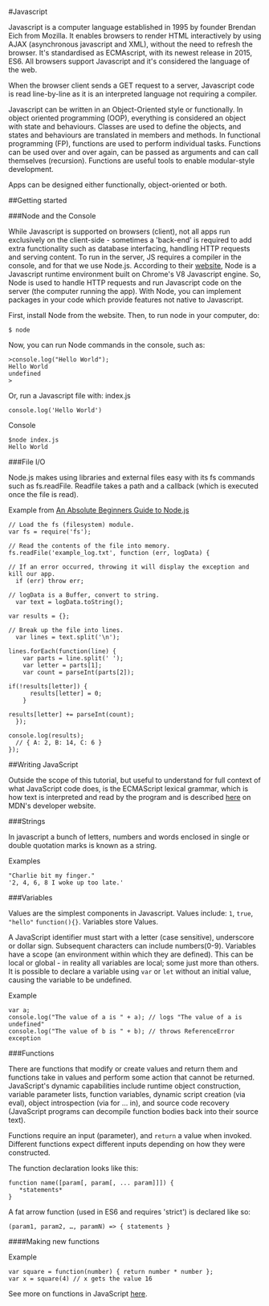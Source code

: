 #Javascript

Javascript is a computer language established in 1995 by founder Brendan Eich from Mozilla. It enables browsers to render HTML interactively by using AJAX (asynchronous javascript and XML), without the need to refresh the browser. It's standardised as ECMAscript, with its newest release in 2015, ES6. All browsers support Javascript and it's considered the language of the web.

When the browser client sends a GET request to a server, Javascript code is read line-by-line as it is an interpreted language not requiring a compiler.

Javascript can be written in an Object-Oriented style or functionally. In object oriented programming (OOP), everything is considered an object with state and behaviours. Classes are used to define the objects, and states and behaviours are translated in members and methods. In functional programming (FP), functions are used to perform individual tasks. Functions can be used over and over again, can be passed as arguments and can call themselves (recursion). Functions are useful tools to enable modular-style development.

Apps can be designed either functionally, object-oriented or both.

##Getting started

###Node and the Console

While Javascript is supported on browsers (client), not all apps run exclusively on the client-side - sometimes a 'back-end' is required to add extra functionality such as database interfacing, handling HTTP requests and serving content. To run in the server, JS requires a compiler in the console, and for that we use Node.js. According to their [website](https://nodejs.org/), Node is a Javascript runtime environment built on Chrome's V8 Javascript engine. So, Node is used to handle HTTP requests and run Javascript code on the server (the computer running the app). With Node, you can implement packages in your code which provide features not native to Javascript.

First, install Node from the website. Then, to run node in your computer, do:
```
$ node
```

Now, you can run Node commands in the console, such as:
```
>console.log("Hello World");
Hello World
undefined
>
```

Or, run a Javascript file with:
index.js
```
console.log('Hello World')
```
Console
```
$node index.js
Hello World
```

###File I/O

Node.js makes using libraries and external files easy with its fs commands such as fs.readFile. Readfile takes a path and a callback (which is executed once the file is read).

Example from [An Absolute Beginners Guide to Node.js](/http://blog.modulus.io/absolute-beginners-guide-to-nodejs)
```
// Load the fs (filesystem) module.
var fs = require('fs');

// Read the contents of the file into memory.
fs.readFile('example_log.txt', function (err, logData) {

// If an error occurred, throwing it will display the exception and kill our app.
  if (err) throw err;

// logData is a Buffer, convert to string.
  var text = logData.toString();

var results = {};

// Break up the file into lines.
  var lines = text.split('\n');

lines.forEach(function(line) {
    var parts = line.split(' ');
    var letter = parts[1];
    var count = parseInt(parts[2]);

if(!results[letter]) {
      results[letter] = 0;
    }

results[letter] += parseInt(count);
  });

console.log(results);
  // { A: 2, B: 14, C: 6 }
});
```

##Writing JavaScript

Outside the scope of this tutorial, but useful to understand for full context of what JavaScript code does, is the ECMAScript lexical grammar, which is how text is interpreted and read by the program and is described [here](/https://developer.mozilla.org/en-US/docs/Web/JavaScript/Reference/Lexical_grammar) on MDN's developer website.

###Strings

In javascript a bunch of letters, numbers and words enclosed in single or double quotation marks is known as a string.

Examples
```
"Charlie bit my finger."
'2, 4, 6, 8 I woke up too late.'
```

###Variables

Values are the simplest components in Javascript. Values include: `1`, `true`, `"hello"` `function(){}`. Variables store Values.

A JavaScript identifier must start with a letter (case sensitive), underscore or dollar sign. Subsequent characters can include numbers(0-9). Variables have a scope (an environment within which they are defined). This can be local or global - in reality all variables are local; some just more than others. It is possible to declare a variable using `var` or `let` without an initial value, causing the variable to be undefined.

Example
```
var a;
console.log("The value of a is " + a); // logs "The value of a is undefined"
console.log("The value of b is " + b); // throws ReferenceError exception
```

###Functions

There are functions that modify or create values and return them and
functions take in values and perform some action that cannot be returned.
JavaScript's dynamic capabilities include runtime object construction, variable parameter lists, function variables, dynamic script creation (via eval), object introspection (via for ... in), and source code recovery (JavaScript programs can decompile function bodies back into their source text).

Functions require an input (parameter), and `return` a value when invoked. Different functions expect different inputs depending on how they were constructed.

The function declaration looks like this:
```
function name([param[, param[, ... param]]]) {
   *statements*
}
```

A fat arrow function (used in ES6 and requires 'strict') is declared like so:
```
(param1, param2, …, paramN) => { statements }
```

####Making new functions

Example
```
var square = function(number) { return number * number };
var x = square(4) // x gets the value 16
```

See more on functions in JavaScript [here](/functions.md).
